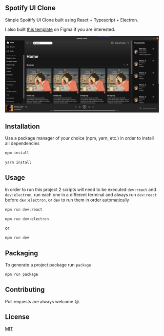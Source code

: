 ## Spotify UI Clone
Simple Spoitify UI Clone built using React + Typescript + Electron.

I also built [this template](https://www.figma.com/file/a2pddLAC6Nf3C3UZpxeQct/Spotify?node-id=0%3A1) on Figma if you are interested.

![spotify-clone](./.github/spotify-clone.jpg)

## Installation

Use a package manager of your choice (npm, yarn, etc.) in order to install all dependencies

```bash
npm install
```

```bash
yarn install
```

## Usage
In order to run this project 2 scripts will need to be executed `dev:react` and `dev:electron`, run each one in a different terminal and always run `dev:react` before `dev:electron`, or `dev` to run them in order automatically

```bash
npm run dev:react
```
```bash
npm run dev:electron
```

or

```bash
npm run dev
```

## Packaging
To generate a project package run `package`

```bash
npm run package
```



## Contributing

Pull requests are always welcome 😃.

## License

[MIT](https://choosealicense.com/licenses/mit/)
